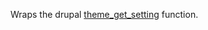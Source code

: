Wraps the drupal [theme_get_setting](https://api.drupal.org/api/drupal/includes%21theme.inc/function/theme_get_setting/7) function.
